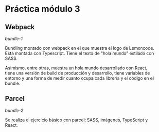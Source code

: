 # Práctica módulo 3

## Webpack

_bundle-1_

Bundling montado con webpack en el que muestra el logo de Lemoncode. Está montada con Typescript. Tiene el texto de "hola mundo" estilado con SASS.

Asimismo, entre otras, muestra un hola mundo desarrollado con React, tiene una versión de build de producción y desarrollo, tiene variables de entorno y una forma de medir cuanto ocupa cada librería y el código en el bundle.

## Parcel

_bundle-2_

Se realiza el ejercicio básico con parcel: SASS, imágenes, TypeScript y React.
